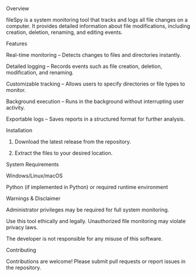 Overview

fileSpy is a system monitoring tool that tracks and logs all file changes on a computer. It provides detailed information about file modifications, including creation, deletion, renaming, and editing events.

Features

Real-time monitoring – Detects changes to files and directories instantly.

Detailed logging – Records events such as file creation, deletion, modification, and renaming.

Customizable tracking – Allows users to specify directories or file types to monitor.

Background execution – Runs in the background without interrupting user activity.

Exportable logs – Saves reports in a structured format for further analysis.


Installation

1. Download the latest release from the repository.


2. Extract the files to your desired location.

System Requirements

Windows/Linux/macOS

Python (if implemented in Python) or required runtime environment


Warnings & Disclaimer

Administrator privileges may be required for full system monitoring.

Use this tool ethically and legally. Unauthorized file monitoring may violate privacy laws.

The developer is not responsible for any misuse of this software.

Contributing

Contributions are welcome! Please submit pull requests or report issues in the repository.
